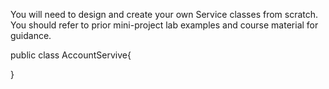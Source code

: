 You will need to design and create your own Service classes from scratch.
You should refer to prior mini-project lab examples and course material for guidance.

public class AccountServive{
    
}